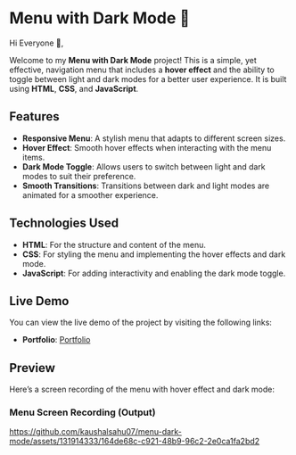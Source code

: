 # Menu with Dark Mode 🌙

Hi Everyone 👋,

Welcome to my **Menu with Dark Mode** project! This is a simple, yet effective, navigation menu that includes a **hover effect** and the ability to toggle between light and dark modes for a better user experience. It is built using **HTML**, **CSS**, and **JavaScript**.

## Features

- **Responsive Menu**: A stylish menu that adapts to different screen sizes.
- **Hover Effect**: Smooth hover effects when interacting with the menu items.
- **Dark Mode Toggle**: Allows users to switch between light and dark modes to suit their preference.
- **Smooth Transitions**: Transitions between dark and light modes are animated for a smoother experience.

## Technologies Used

- **HTML**: For the structure and content of the menu.
- **CSS**: For styling the menu and implementing the hover effects and dark mode.
- **JavaScript**: For adding interactivity and enabling the dark mode toggle.

## Live Demo

You can view the live demo of the project by visiting the following links:

- **Portfolio**: [Portfolio](https://kaushalsahu07.github.io/portfolio/)

## Preview

Here’s a screen recording of the menu with hover effect and dark mode:

### Menu Screen Recording (Output)

https://github.com/kaushalsahu07/menu-dark-mode/assets/131914333/164de68c-c921-48b9-96c2-2e0ca1fa2bd2
